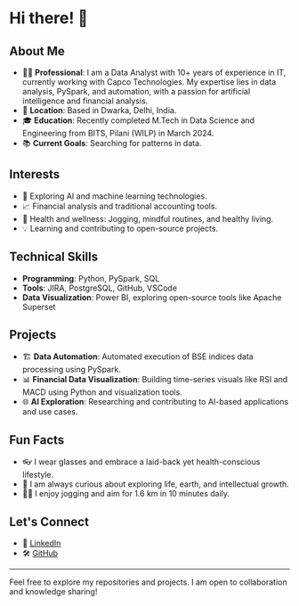 # Hi there! 👋

## About Me

- 👩‍💻 **Professional**: I am a Data Analyst with 10+ years of experience in IT, currently working with Capco Technologies. My expertise lies in data analysis, PySpark, and automation, with a passion for artificial intelligence and financial analysis.
- 📍 **Location**: Based in Dwarka, Delhi, India.
- 🎓 **Education**: Recently completed M.Tech in Data Science and Engineering from BITS, Pilani (WILP) in March 2024.
- 📚 **Current Goals**: Searching for patterns in data.

## Interests

- 🤖 Exploring AI and machine learning technologies.
- 📈 Financial analysis and traditional accounting tools.
- 🧘 Health and wellness: Jogging, mindful routines, and healthy living.
- 💡 Learning and contributing to open-source projects.

## Technical Skills

- **Programming**: Python, PySpark, SQL
- **Tools**: JIRA, PostgreSQL, GitHub, VSCode
- **Data Visualization**: Power BI, exploring open-source tools like Apache Superset

## Projects

- 🏗 **Data Automation**: Automated execution of BSE indices data processing using PySpark.
- 📊 **Financial Data Visualization**: Building time-series visuals like RSI and MACD using Python and visualization tools.
- 🌐 **AI Exploration**: Researching and contributing to AI-based applications and use cases.

## Fun Facts

- 👓 I wear glasses and embrace a laid-back yet health-conscious lifestyle.
- 🌟 I am always curious about exploring life, earth, and intellectual growth.
- 🏃‍♀️ I enjoy jogging and aim for 1.6 km in 10 minutes daily.

## Let's Connect

- 💼 [LinkedIn](https://www.linkedin.com/) 
- 🛠 [GitHub](https://github.com/)

---
Feel free to explore my repositories and projects. I am open to collaboration and knowledge sharing!
